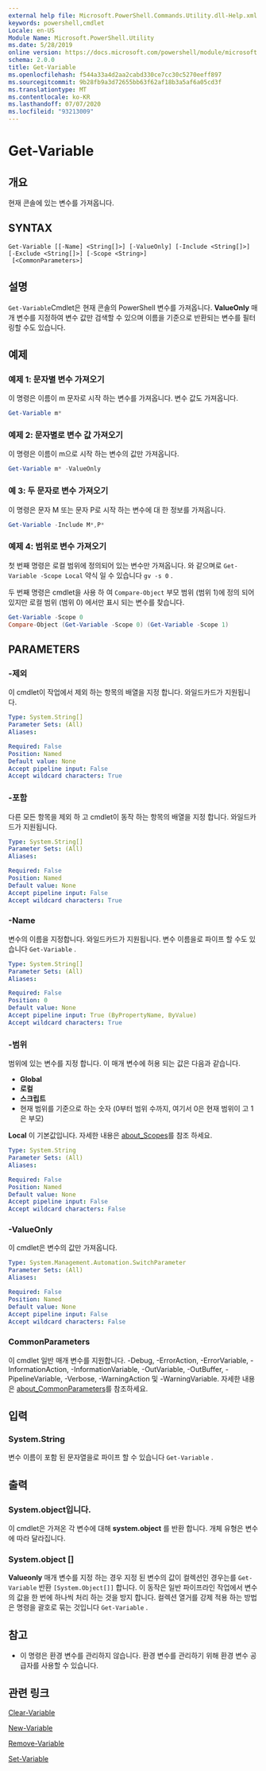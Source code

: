 ```yaml
---
external help file: Microsoft.PowerShell.Commands.Utility.dll-Help.xml
keywords: powershell,cmdlet
Locale: en-US
Module Name: Microsoft.PowerShell.Utility
ms.date: 5/28/2019
online version: https://docs.microsoft.com/powershell/module/microsoft.powershell.utility/get-variable?view=powershell-7.1&WT.mc_id=ps-gethelp
schema: 2.0.0
title: Get-Variable
ms.openlocfilehash: f544a33a4d2aa2cabd330ce7cc30c5270eeff897
ms.sourcegitcommit: 9b28fb9a3d72655bb63f62af18b3a5af6a05cd3f
ms.translationtype: MT
ms.contentlocale: ko-KR
ms.lasthandoff: 07/07/2020
ms.locfileid: "93213009"
---
```

# Get-Variable

## 개요
현재 콘솔에 있는 변수를 가져옵니다.

## SYNTAX

```
Get-Variable [[-Name] <String[]>] [-ValueOnly] [-Include <String[]>] [-Exclude <String[]>] [-Scope <String>]
 [<CommonParameters>]
```

## 설명

`Get-Variable`Cmdlet은 현재 콘솔의 PowerShell 변수를 가져옵니다.
**ValueOnly** 매개 변수를 지정하여 변수 값만 검색할 수 있으며 이름을 기준으로 반환되는 변수를 필터링할 수도 있습니다.

## 예제

### 예제 1: 문자별 변수 가져오기

이 명령은 이름이 m 문자로 시작 하는 변수를 가져옵니다.
변수 값도 가져옵니다.

```powershell
Get-Variable m*
```

### 예제 2: 문자별로 변수 값 가져오기

이 명령은 이름이 m으로 시작 하는 변수의 값만 가져옵니다.

```powershell
Get-Variable m* -ValueOnly
```

### 예 3: 두 문자로 변수 가져오기

이 명령은 문자 M 또는 문자 P로 시작 하는 변수에 대 한 정보를 가져옵니다.

```powershell
Get-Variable -Include M*,P*
```

### 예제 4: 범위로 변수 가져오기

첫 번째 명령은 로컬 범위에 정의되어 있는 변수만 가져옵니다.
와 같으며로 `Get-Variable -Scope Local` 약식 일 수 있습니다 `gv -s 0` .

두 번째 명령은 cmdlet을 사용 하 여 `Compare-Object` 부모 범위 (범위 1)에 정의 되어 있지만 로컬 범위 (범위 0) 에서만 표시 되는 변수를 찾습니다.

```powershell
Get-Variable -Scope 0
Compare-Object (Get-Variable -Scope 0) (Get-Variable -Scope 1)
```

## PARAMETERS

### -제외

이 cmdlet이 작업에서 제외 하는 항목의 배열을 지정 합니다.
와일드카드가 지원됩니다.

```yaml
Type: System.String[]
Parameter Sets: (All)
Aliases:

Required: False
Position: Named
Default value: None
Accept pipeline input: False
Accept wildcard characters: True
```

### -포함

다른 모든 항목을 제외 하 고 cmdlet이 동작 하는 항목의 배열을 지정 합니다.
와일드카드가 지원됩니다.

```yaml
Type: System.String[]
Parameter Sets: (All)
Aliases:

Required: False
Position: Named
Default value: None
Accept pipeline input: False
Accept wildcard characters: True
```

### -Name

변수의 이름을 지정합니다.
와일드카드가 지원됩니다.
변수 이름을로 파이프 할 수도 있습니다 `Get-Variable` .

```yaml
Type: System.String[]
Parameter Sets: (All)
Aliases:

Required: False
Position: 0
Default value: None
Accept pipeline input: True (ByPropertyName, ByValue)
Accept wildcard characters: True
```

### -범위

범위에 있는 변수를 지정 합니다. 이 매개 변수에 허용 되는 값은 다음과 같습니다.

- **Global**
- **로컬**
- **스크립트**
- 현재 범위를 기준으로 하는 숫자 (0부터 범위 수까지, 여기서 0은 현재 범위이 고 1은 부모)

**Local** 이 기본값입니다.
자세한 내용은 [about_Scopes](../Microsoft.PowerShell.Core/About/about_Scopes.md)를 참조 하세요.

```yaml
Type: System.String
Parameter Sets: (All)
Aliases:

Required: False
Position: Named
Default value: None
Accept pipeline input: False
Accept wildcard characters: False
```

### -ValueOnly

이 cmdlet은 변수의 값만 가져옵니다.

```yaml
Type: System.Management.Automation.SwitchParameter
Parameter Sets: (All)
Aliases:

Required: False
Position: Named
Default value: None
Accept pipeline input: False
Accept wildcard characters: False
```

### CommonParameters

이 cmdlet 일반 매개 변수를 지원합니다. -Debug, -ErrorAction, -ErrorVariable, -InformationAction, -InformationVariable, -OutVariable, -OutBuffer, -PipelineVariable, -Verbose, -WarningAction 및 -WarningVariable. 자세한 내용은 [about_CommonParameters](../Microsoft.PowerShell.Core/About/about_CommonParameters.md)를 참조하세요.

## 입력

### System.String

변수 이름이 포함 된 문자열을로 파이프 할 수 있습니다 `Get-Variable` .

## 출력

### System.object입니다.

이 cmdlet은 가져온 각 변수에 대해 **system.object** 를 반환 합니다. 개체 유형은 변수에 따라 달라집니다.

### System.object []

**Valueonly** 매개 변수를 지정 하는 경우 지정 된 변수의 값이 컬렉션인 경우는를 `Get-Variable` 반환 `[System.Object[]]` 합니다. 이 동작은 일반 파이프라인 작업에서 변수의 값을 한 번에 하나씩 처리 하는 것을 방지 합니다. 컬렉션 열거를 강제 적용 하는 방법은 명령을 괄호로 묶는 것입니다 `Get-Variable` .

## 참고

- 이 명령은 환경 변수를 관리하지 않습니다. 환경 변수를 관리하기 위해 환경 변수 공급자를 사용할 수 있습니다.

## 관련 링크

[Clear-Variable](Clear-Variable.md)

[New-Variable](New-Variable.md)

[Remove-Variable](Remove-Variable.md)

[Set-Variable](Set-Variable.md)

